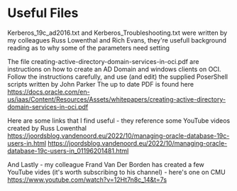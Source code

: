 # Useful Files
Kerberos_19c_ad2016.txt and Kerberos_Troubleshooting.txt were written by my colleagues Russ Lowenthal and Rich Evans, they're usefull background reading as to why some of the parameters need setting

The file creating-active-directory-domain-services-in-oci.pdf are instructions on how to create an AD Domain and windows clients on OCI. Follow the instructions carefully, 
and use (and edit) the supplied PoserShell scripts written by John Parker
The up to date PDF is found here
https://docs.oracle.com/en-us/iaas/Content/Resources/Assets/whitepapers/creating-active-directory-domain-services-in-oci.pdf

Here are some links that I find useful - they reference some YouTube videos created by Russ Lowenthal
https://joordsblog.vandenoord.eu/2022/10/managing-oracle-database-19c-users-in.html
https://joordsblog.vandenoord.eu/2022/10/managing-oracle-database-19c-users-in_01196201481.html

And Lastly - my colleague Frand Van Der Borden has created a few YouTube vides (it's worth subscribing to his channel) - here's one on CMU
https://www.youtube.com/watch?v=12Ht7n8c_14&t=7s
